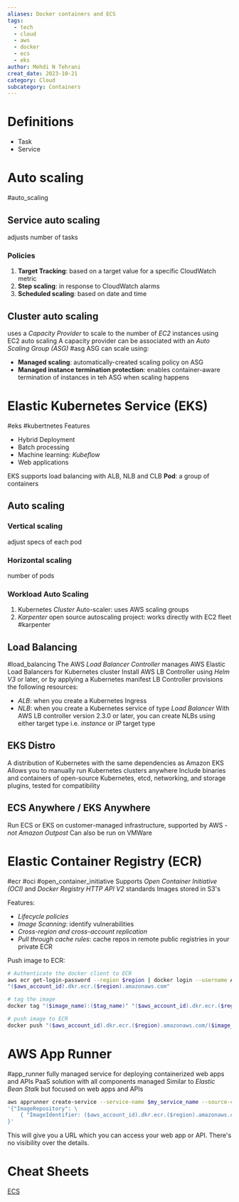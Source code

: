 ```yaml
---
aliases: Docker containers and ECS
tags:
  - tech
  - cloud 
  - aws 
  - docker
  - ecs
  - eks
author: Mehdi N Tehrani
creat_date: 2023-10-21
category: Cloud
subcategory: Containers
---
```


# Definitions
- Task
- Service
# Auto scaling
#auto_scaling
## Service auto scaling
adjusts number of tasks
### Policies
1. **Target Tracking**: based on a target value for a specific CloudWatch metric
2. **Step scaling**: in response to CloudWatch alarms
3. **Scheduled scaling**: based on date and time
## Cluster auto scaling
uses a *Capacity Provider* to scale to the number of *EC2* instances using EC2 auto scaling
A capacity provider can be associated with an *Auto Scaling Group (ASG)* #asg
ASG can scale using:
- **Managed scaling**: automatically-created scaling policy on ASG
- **Managed instance termination protection**: enables container-aware termination of instances in teh ASG when scaling happens
# Elastic Kubernetes Service (EKS)
#eks #kubertnetes
Features
- Hybrid Deployment
- Batch processing
- Machine learning: *Kubeflow*
- Web applications

EKS supports load balancing with ALB, NLB and CLB
**Pod**: a group of containers

## Auto scaling
### Vertical scaling
adjust specs of each pod
### Horizontal scaling
number of pods
### Workload Auto Scaling
1. Kubernetes *Cluster* Auto-scaler: uses AWS scaling groups 
2. *Karpenter* open source autoscaling project: works directly with EC2 fleet
#karpenter
## Load Balancing
#load_balancing
The AWS *Load Balancer Controller* manages AWS Elastic Load Balancers for Kubernetes cluster
Install AWS LB Controller using *Helm V3* or later, or by applying a Kubernetes manifest
LB Controller provisions the following resources:
- *ALB*: when you create a Kubernetes Ingress
- *NLB*: when you create a Kubernetes service of type *Load Balancer*
With AWS LB controller version 2.3.0 or later, you can create NLBs using either target type i.e. *instance* or *IP* target type

## EKS Distro
A distribution of Kubernetes with the same dependencies as Amazon EKS
Allows you to manually run Kubernetes clusters anywhere
Include binaries and containers of open-source Kubernetes, etcd, networking, and storage plugins, tested for compatibility
## ECS Anywhere / EKS Anywhere
Run ECS or EKS on customer-managed infrastructure, supported by AWS - *not Amazon Outpost*
Can also be run on VMWare

# Elastic Container Registry (ECR)
#ecr #oci #open_container_initiative
Supports *Open Container Initiative (OCI)* and *Docker Registry HTTP API V2* standards
Images stored in S3's

Features:
- *Lifecycle policies*
- *Image Scanning*: identify vulnerabilities
- *Cross-region and cross-account replication*
- *Pull through cache rules*: cache repos in remote public registries in your private ECR

Push image to ECR:
```sh
# Authenticate the docker client to ECR
aws ecr get-login-password --region $region | docker login --username AWS --password-stdin \
"($aws_account_id).dkr.ecr.($region).amazonaws.com"

# tag the image
docker tag "($image_name):($tag_name)" "($aws_account_id).dkr.ecr.($region).amazonaws.com/($image_name):($tag_name)"

# push image to ECR
docker push "($aws_account_id).dkr.ecr.($region).amazonaws.com/($image_name):($tag_name)"
```

# AWS App Runner
#app_runner
fully managed service for deploying containerized web apps and APIs
PaaS solution with all components managed
Similar to *Elastic Bean Stalk* but focused on web apps and APIs

```sh
aws apprunner create-service --service-name $my_service_name --source-configuration \
'{"ImageRepository": \
	{ "ImageIdentifier: ($aws_account_id).dkr.ecr.($region).amazonaws.com/($image_name):($tag_name)" } \
}'
```
This will give you a URL which you can access your web app or API. There's no visibility over the details.

# Cheat Sheets
[ECS](https://digitalcloud.training/certification-training/aws-solutions-architect-associate/compute/amazon-ecs/)
